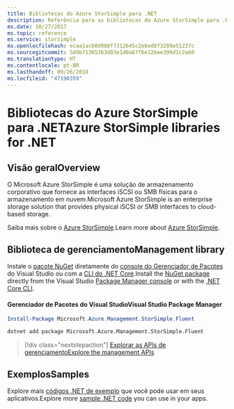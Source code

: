 ```yaml
---
title: Bibliotecas do Azure StorSimple para .NET
description: Referência para as bibliotecas do Azure StorSimple para .NET
ms.date: 10/27/2017
ms.topic: reference
ms.service: storsimple
ms.openlocfilehash: ecaa1acb0d988f7312645c2e6ed8f3289e51237c
ms.sourcegitcommit: 5d9b713653b3d03e1d0a67f6e126ee399d1c2a60
ms.translationtype: HT
ms.contentlocale: pt-BR
ms.lasthandoff: 09/26/2018
ms.locfileid: "47190359"
---
```

# <a name="azure-storsimple-libraries-for-net"></a><span data-ttu-id="91365-103">Bibliotecas do Azure StorSimple para .NET</span><span class="sxs-lookup"><span data-stu-id="91365-103">Azure StorSimple libraries for .NET</span></span>

## <a name="overview"></a><span data-ttu-id="91365-104">Visão geral</span><span class="sxs-lookup"><span data-stu-id="91365-104">Overview</span></span>

<span data-ttu-id="91365-105">O Microsoft Azure StorSimple é uma solução de armazenamento corporativo que fornece as interfaces iSCSI ou SMB físicas para o armazenamento em nuvem.</span><span class="sxs-lookup"><span data-stu-id="91365-105">Microsoft Azure StorSimple is an enterprise storage solution that provides physical iSCSI or SMB interfaces to cloud-based storage.</span></span> 

<span data-ttu-id="91365-106">Saiba mais sobre o [Azure StorSimple](/azure/storsimple/).</span><span class="sxs-lookup"><span data-stu-id="91365-106">Learn more about [Azure StorSimple](/azure/storsimple/).</span></span>    

## <a name="management-library"></a><span data-ttu-id="91365-107">Biblioteca de gerenciamento</span><span class="sxs-lookup"><span data-stu-id="91365-107">Management library</span></span>

<span data-ttu-id="91365-108">Instale o [pacote NuGet](https://www.nuget.org/packages/Microsoft.Azure.Management.StorSimple.Fluent) diretamente do [console do Gerenciador de Pacotes][PackageManager] do Visual Studio ou com a [CLI do .NET Core][DotNetCLI].</span><span class="sxs-lookup"><span data-stu-id="91365-108">Install the [NuGet package](https://www.nuget.org/packages/Microsoft.Azure.Management.StorSimple.Fluent) directly from the Visual Studio [Package Manager console][PackageManager] or with the [.NET Core CLI][DotNetCLI].</span></span>

#### <a name="visual-studio-package-manager"></a><span data-ttu-id="91365-109">Gerenciador de Pacotes do Visual Studio</span><span class="sxs-lookup"><span data-stu-id="91365-109">Visual Studio Package Manager</span></span>

```powershell
Install-Package Microsoft.Azure.Management.StorSimple.Fluent
```

```bash
dotnet add package Microsoft.Azure.Management.StorSimple.Fluent
```

> [!div class="nextstepaction"]
> [<span data-ttu-id="91365-110">Explorar as APIs de gerenciamento</span><span class="sxs-lookup"><span data-stu-id="91365-110">Explore the management APIs</span></span>](/dotnet/api/overview/azure/monitor/management)

## <a name="samples"></a><span data-ttu-id="91365-111">Exemplos</span><span class="sxs-lookup"><span data-stu-id="91365-111">Samples</span></span>

<span data-ttu-id="91365-112">Explore mais [códigos .NET de exemplo](https://azure.microsoft.com/resources/samples/?platform=dotnet) que você pode usar em seus aplicativos.</span><span class="sxs-lookup"><span data-stu-id="91365-112">Explore more [sample .NET code](https://azure.microsoft.com/resources/samples/?platform=dotnet) you can use in your apps.</span></span>

[PackageManager]: https://docs.microsoft.com/nuget/tools/package-manager-console
[DotNetCLI]: https://docs.microsoft.com/dotnet/core/tools/dotnet-add-package